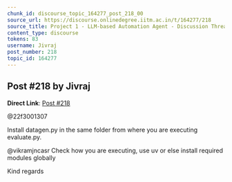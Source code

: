 ```yaml
---
chunk_id: discourse_topic_164277_post_218_00
source_url: https://discourse.onlinedegree.iitm.ac.in/t/164277/218
source_title: Project 1 - LLM-based Automation Agent - Discussion Thread [TDS Jan 2025]
content_type: discourse
tokens: 83
username: Jivraj
post_number: 218
topic_id: 164277
---
```


## Post #218 by Jivraj

**Direct Link**: [Post #218](https://discourse.onlinedegree.iitm.ac.in/t/164277/218)

@22f3001307

Install datagen.py in the same folder from where you are executing evaluate.py.

@vikramjncasr Check how you are executing, use uv or else install required modules globally

Kind regards
